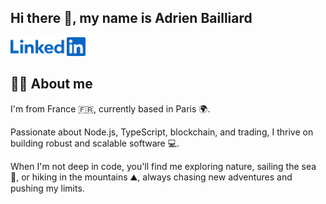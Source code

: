 ## Hi there 👋, my name is Adrien Bailliard

[<img src="assets/linkedin.svg" height="30px">](https://www.linkedin.com/in/adrien-bailliard/)

## 🙋‍♂️ About me

I'm from France 🇫🇷, currently based in Paris 🌍.

Passionate about Node.js, TypeScript, blockchain, and trading, I thrive on building robust and scalable software 💻.

When I'm not deep in code, you'll find me exploring nature, sailing the sea 🌊, or hiking in the mountains ⛰️, always chasing new adventures and pushing my limits.
